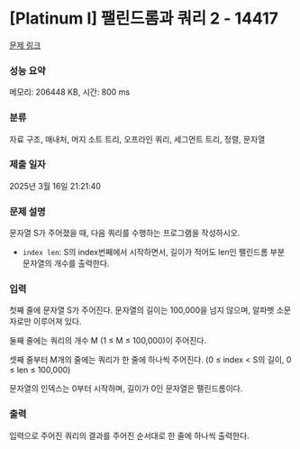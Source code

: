 # [Platinum I] 팰린드롬과 쿼리 2 - 14417 

[문제 링크](https://www.acmicpc.net/problem/14417) 

### 성능 요약

메모리: 206448 KB, 시간: 800 ms

### 분류

자료 구조, 매내처, 머지 소트 트리, 오프라인 쿼리, 세그먼트 트리, 정렬, 문자열

### 제출 일자

2025년 3월 16일 21:21:40

### 문제 설명

<p>문자열 S가 주어졌을 때, 다음 쿼리를 수행하는 프로그램을 작성하시오.</p>

<ul>
	<li><code>index len</code>: S의 index번째에서 시작하면서, 길이가 적어도 len인 팰린드롬 부분 문자열의 개수를 출력한다.</li>
</ul>

### 입력 

 <p>첫째 줄에 문자열 S가 주어진다. 문자열의 길이는 100,000을 넘지 않으며, 알파벳 소문자로만 이루어져 있다.</p>

<p>둘째 줄에는 쿼리의 개수 M (1 ≤ M ≤ 100,000)이 주어진다.</p>

<p>셋째 줄부터 M개의 줄에는 쿼리가 한 줄에 하나씩 주어진다. (0 ≤ index < S의 길이, 0 ≤ len ≤ 100,000)</p>

<p>문자열의 인덱스는 0부터 시작하며, 길이가 0인 문자열은 팰린드롬이다.</p>

### 출력 

 <p>입력으로 주어진 쿼리의 결과를 주어진 순서대로 한 줄에 하나씩 출력한다.</p>

